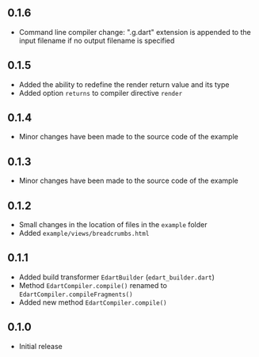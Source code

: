 ## 0.1.6

- Command line compiler change: ".g.dart" extension is appended to the input filename if no output filename is specified

## 0.1.5

- Added the ability to redefine the render return value and its type
- Added option `returns` to compiler directive `render`

## 0.1.4

- Minor changes have been made to the source code of the example

## 0.1.3

- Minor changes have been made to the source code of the example

## 0.1.2

- Small changes in the location of files in the `example` folder
- Added `example/views/breadcrumbs.html`

## 0.1.1

- Added build transformer `EdartBuilder` (`edart_builder.dart`)
- Method `EdartCompiler.compile()` renamed to `EdartCompiler.compileFragments()`
- Added new method `EdartCompiler.compile()`

## 0.1.0

- Initial release
